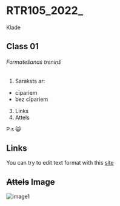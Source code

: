 # RTR105_2022_
Klade

## Class 01
###### Formatešanas treniņš
1. Saraksts ar: 
-	cīpariem
-	bez cīpariem
3. Links
4. Attels

P.s :smiley_cat:
## **Links**
You can try to edit text format with this [site](https://stackedit.io/app#)

## ~~Attels~~ **Image**
![image1](https://www.svgrepo.com/show/303615/github-icon-1-logo.svg)

